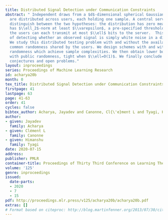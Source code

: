 ```yaml
---
title: Distributed Signal Detection under Communication Constraints
abstract: " Independent draws from a $d$-dimensional spherical Gaussian distribution
  are distributed across users, each holding one sample. A central server seeks to
  distinguish between the two hypotheses: the distribution has zero mean, or the mean
  has $\\ell_2$-norm at least $\\varepsilon$, a pre-specified threshold. However,
  the users can each transmit at most $\\ell$ bits to the server.  This is the problem
  of detecting whether an observed signal is simply white noise in a distributed setting.
  We study this distributed testing problem with and without the availability of a
  common randomness shared by the users. We design schemes with and without such shared
  randomness which achieve sample complexities. We then obtain lower bounds for protocols
  with public randomness, tight when $\\ell=O(1)$. We finally conclude with several
  conjectures and open problems."
layout: inproceedings
series: Proceedings of Machine Learning Research
id: acharya20b
month: 0
tex_title: Distributed Signal Detection under Communication Constraints
firstpage: 41
lastpage: 63
page: 41-63
order: 41
cycles: false
bibtex_author: Acharya, Jayadev and Canonne, Cl{\'e}ment L and Tyagi, Himanshu
author:
- given: Jayadev
  family: Acharya
- given: Clément L
  family: Canonne
- given: Himanshu
  family: Tyagi
date: 2020-07-15
address: 
publisher: PMLR
container-title: Proceedings of Thirty Third Conference on Learning Theory
volume: '125'
genre: inproceedings
issued:
  date-parts:
  - 2020
  - 7
  - 15
pdf: http://proceedings.mlr.press/v125/acharya20b/acharya20b.pdf
extras: []
# Format based on citeproc: http://blog.martinfenner.org/2013/07/30/citeproc-yaml-for-bibliographies/
---
```

